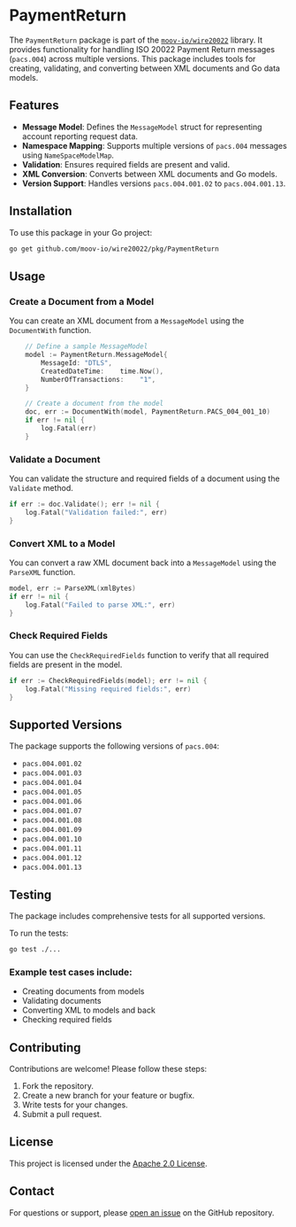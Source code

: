 # PaymentReturn

The `PaymentReturn` package is part of the [`moov-io/wire20022`](https://github.com/moov-io/wire20022) library. It provides functionality for handling ISO 20022 Payment Return messages (`pacs.004`) across multiple versions. This package includes tools for creating, validating, and converting between XML documents and Go data models.


## Features

- **Message Model**: Defines the `MessageModel` struct for representing account reporting request data.
- **Namespace Mapping**: Supports multiple versions of `pacs.004` messages using `NameSpaceModelMap`.
- **Validation**: Ensures required fields are present and valid.
- **XML Conversion**: Converts between XML documents and Go models.
- **Version Support**: Handles versions `pacs.004.001.02` to `pacs.004.001.13`.


## Installation

To use this package in your Go project:

```bash
go get github.com/moov-io/wire20022/pkg/PaymentReturn
```


## Usage

### Create a Document from a Model

You can create an XML document from a `MessageModel` using the `DocumentWith` function.

```go
    // Define a sample MessageModel
    model := PaymentReturn.MessageModel{
        MessageId: "DTLS",
        CreatedDateTime:    time.Now(),
        NumberOfTransactions:    "1",
    }

    // Create a document from the model
    doc, err := DocumentWith(model, PaymentReturn.PACS_004_001_10)
    if err != nil {
        log.Fatal(err)
    }
```

### Validate a Document

You can validate the structure and required fields of a document using the `Validate` method.

```go
if err := doc.Validate(); err != nil {
    log.Fatal("Validation failed:", err)
}
```


### Convert XML to a Model

You can convert a raw XML document back into a `MessageModel` using the `ParseXML` function.

```go
model, err := ParseXML(xmlBytes)
if err != nil {
    log.Fatal("Failed to parse XML:", err)
}
```

### Check Required Fields

You can use the `CheckRequiredFields` function to verify that all required fields are present in the model.

```go
if err := CheckRequiredFields(model); err != nil {
    log.Fatal("Missing required fields:", err)
}
```


## Supported Versions

The package supports the following versions of `pacs.004`:

- `pacs.004.001.02`
- `pacs.004.001.03`
- `pacs.004.001.04`
- `pacs.004.001.05`
- `pacs.004.001.06`
- `pacs.004.001.07`
- `pacs.004.001.08`
- `pacs.004.001.09`
- `pacs.004.001.10`
- `pacs.004.001.11`
- `pacs.004.001.12`
- `pacs.004.001.13`

## Testing

The package includes comprehensive tests for all supported versions.

To run the tests:

```bash
go test ./...
```


### Example test cases include:

- Creating documents from models
- Validating documents
- Converting XML to models and back
- Checking required fields


## Contributing

Contributions are welcome! Please follow these steps:

1. Fork the repository.
2. Create a new branch for your feature or bugfix.
3. Write tests for your changes.
4. Submit a pull request.


## License

This project is licensed under the [Apache 2.0 License](LICENSE).


## Contact

For questions or support, please [open an issue](https://github.com/moov-io/wire20022/issues) on the GitHub repository.
